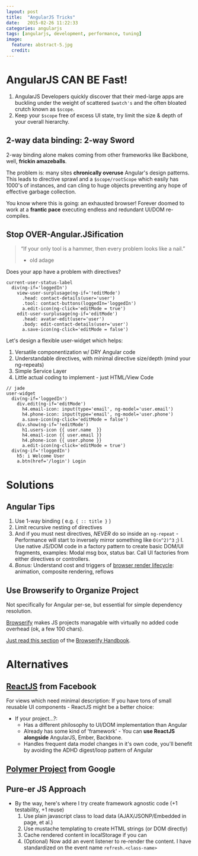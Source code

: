 ```yaml
---
layout: post
title:  "AngularJS Tricks"
date:   2015-02-26 11:22:33
categories: angularjs
tags: [angularjs, development, performance, tuning]
image:
  feature: abstract-5.jpg
  credit:
---
```


# AngularJS CAN BE Fast!

1. AngularJS Developers quickly discover that their med-large apps are buckling under the weight of scattered `$watch's` and the often bloated crutch known as `$scope`.
2. Keep your `$scope` free of excess UI state, try limit the size & depth of your overall hierarchy.



## 2-way data binding: 2-way Sword

2-way binding alone makes coming from other frameworks like Backbone, well, __frickin amazeballs__.

The problem is: many sites **chronically overuse** Angular's design patterns.
This leads to directive sprawl and a ```$scope/rootScope``` which easily has 1000's of instances, and can cling to huge objects preventing any hope of effective garbage collection.

You know where this is going: an exhausted browser! Forever doomed to work at a __frantic pace__ executing endless and redundant UI/DOM re-compiles.

## Stop OVER-Angular.JSification

> “If your only tool is a hammer, then every problem looks like a nail.”
> - old adage


Does your app have a problem with directives?


```jade
current-user-status-label
  div(ng-if='loggedIn')
    view-user-surplusage(ng-if='!editMode')
      .head: contact-details(user='user')
      .tool: contact-buttons(loggedIn='loggedIn')
      a.edit-icon(ng-click='editMode = true')
    edit-user-surplusage(ng-if='editMode')
      .head: avatar-edit(user='user')
      .body: edit-contact-details(user='user')
      a.save-icon(ng-click='editMode = false')
```


Let's design a flexible user-widget which helps:

1. Versatile componentization w/ DRY Angular code
1. Understandable directives, with minimal directive size/depth (mind your ng-repeats)
1. Simple Service Layer
1. Little actual coding to implement - just HTML/View Code

```jade
// jade
user-widget
  div(ng-if='loggedIn')
    div.edit(ng-if='editMode')
      h4.email-icon: input(type='email', ng-model='user.email')
      h4.phone-icon: input(type='email', ng-model='user.phone')
      a.save-icon(ng-click='editMode = false')
    div.show(ng-if='!editMode')
      h1.users-icon {{ user.name  }}
      h4.email-icon {{ user.email }}
      h4.phone-icon {{ user.phone }}
      a.edit-icon(ng-click='editMode = true')
  div(ng-if='!loggedIn')
    h5: i Welcome User
    a.btn(href='/login') Login
```

# Solutions

## Angular Tips

1. Use 1-way binding ( e.g. ```{ :: title }``` )
1. Limit recursive nesting of directives
1. And if you must nest directives, *NEVER* do so inside an ```ng-repeat``` - Performance will start to inversely mirror something like ```O(n^2)^3``` ;)
I. Use native JS/DOM code in a factory pattern to create basic DOM/UI fragments, examples: Modal msg box, status bar. Call UI factories from either directives or controllers.
1. *Bonus:* Understand cost and triggers of [browser render lifecycle](https://developers.google.com/web/fundamentals/performance/rendering/index?hl=en): animation, composite rendering, reflows

## Use Browserify to Organize Project

Not specifically for Angular per-se, but essential for simple dependency resolution.

[Browserify](https://github.com/substack/browserify-handbook/blob/master/readme.markdown#exports) makes JS projects managable with virtually no added code overhead (ok, a few 100 chars).

[Just read this section](https://github.com/substack/browserify-handbook/blob/master/readme.markdown#exports) of the [Browserify Handbook](https://github.com/substack/browserify-handbook/).


# Alternatives

## [ReactJS](https://facebook.github.io/react/) from Facebook

For views which need minimal description:
If you have tons of small reusable UI components - ReactJS might be a better choice:

* If your project...?:
  * Has a different philosophy to UI/DOM implementation than Angular
  * Already has some kind of 'framework' - You can **use ReactJS alongside** AngularJS, Ember, Backbone.
  * Handles frequent data model changes in it's own code, you'll benefit by avoiding the ADHD digest/loop pattern of Angular


## [Polymer Project](http://www.Polymer-Project.org/) from Google

## Pure-er JS Approach

* By the way, here's where I try create framework agnostic code (+1 testability, +1 reuse)
    1. Use plain javascript class to load data (AJAX/JSONP/Embedded in page, et al.)
    1. Use mustache templating to create HTML strings (or DOM directly)
    1. Cache rendered content in localStorage if you can
    1. (Optional) Now add an event listener to re-render the content. I have standardized on the event name ```refresh.<class-name>```




